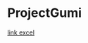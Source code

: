 # ProjectGumi
[link excel](https://docs.google.com/spreadsheets/d/1-2T1HKMbE-IuBJmQpSP0AkGGXuVBBa_RTuNm_2vOAcs/edit?usp=sharing)
